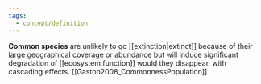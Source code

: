 ```yaml
---
tags:
  - concept/definition
---
```

**Common species** are unlikely to go [[extinction|extinct]] because of their large geographical coverage or abundance but will induce significant degradation of [[ecosystem function]] would they disappear, with cascading effects. [[Gaston2008_CommonnessPopulation]] 